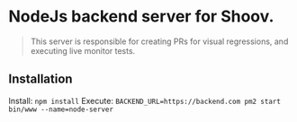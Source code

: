 # NodeJs backend server for Shoov.

> This server is responsible for creating PRs for visual regressions, and executing live monitor tests.

## Installation

Install: `npm install`
Execute: `BACKEND_URL=https://backend.com pm2 start bin/www --name=node-server`
